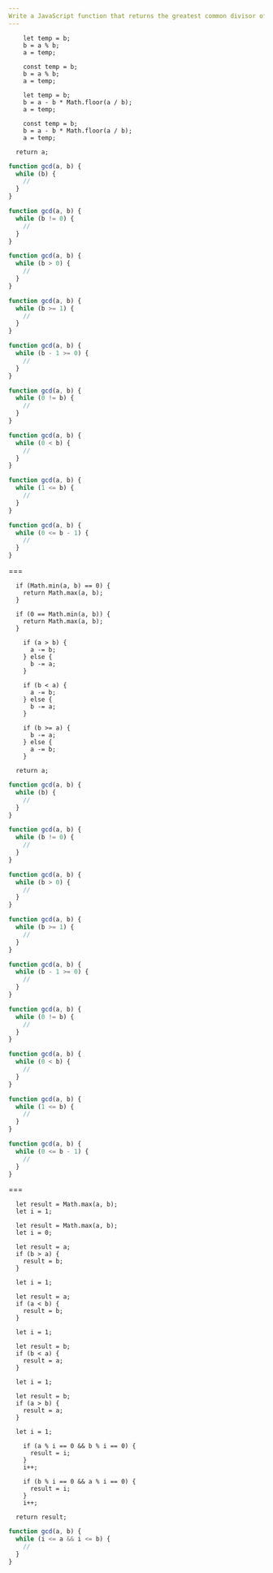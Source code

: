 ```yaml
---
Write a JavaScript function that returns the greatest common divisor of two numbers using a "while" loop.
---
```


```transformation
    let temp = b;
    b = a % b;
    a = temp;
```

```transformation
    const temp = b;
    b = a % b;
    a = temp;
```

```transformation
    let temp = b;
    b = a - b * Math.floor(a / b);
    a = temp;
```

```transformation
    const temp = b;
    b = a - b * Math.floor(a / b);
    a = temp;
```

```final
  return a;
```

```js
function gcd(a, b) {
  while (b) {
    //
  }
}
```

```js
function gcd(a, b) {
  while (b != 0) {
    //
  }
}
```

```js
function gcd(a, b) {
  while (b > 0) {
    //
  }
}
```

```js
function gcd(a, b) {
  while (b >= 1) {
    //
  }
}
```

```js
function gcd(a, b) {
  while (b - 1 >= 0) {
    //
  }
}
```

```js
function gcd(a, b) {
  while (0 != b) {
    //
  }
}
```

```js
function gcd(a, b) {
  while (0 < b) {
    //
  }
}
```

```js
function gcd(a, b) {
  while (1 <= b) {
    //
  }
}
```

```js
function gcd(a, b) {
  while (0 <= b - 1) {
    //
  }
}
```

===

```initial
  if (Math.min(a, b) == 0) {
    return Math.max(a, b);
  }
```

```initial
  if (0 == Math.min(a, b)) {
    return Math.max(a, b);
  }
```

```transformation
    if (a > b) {
      a -= b;
    } else {
      b -= a;
    }
```

```transformation
    if (b < a) {
      a -= b;
    } else {
      b -= a;
    }
```

```transformation
    if (b >= a) {
      b -= a;
    } else {
      a -= b;
    }
```

```final
  return a;
```

```js
function gcd(a, b) {
  while (b) {
    //
  }
}
```

```js
function gcd(a, b) {
  while (b != 0) {
    //
  }
}
```

```js
function gcd(a, b) {
  while (b > 0) {
    //
  }
}
```

```js
function gcd(a, b) {
  while (b >= 1) {
    //
  }
}
```

```js
function gcd(a, b) {
  while (b - 1 >= 0) {
    //
  }
}
```

```js
function gcd(a, b) {
  while (0 != b) {
    //
  }
}
```

```js
function gcd(a, b) {
  while (0 < b) {
    //
  }
}
```

```js
function gcd(a, b) {
  while (1 <= b) {
    //
  }
}
```

```js
function gcd(a, b) {
  while (0 <= b - 1) {
    //
  }
}
```

===

```initial
  let result = Math.max(a, b);
  let i = 1;
```

```initial
  let result = Math.max(a, b);
  let i = 0;
```

```initial
  let result = a;
  if (b > a) {
    result = b;
  }

  let i = 1;
```

```initial
  let result = a;
  if (a < b) {
    result = b;
  }

  let i = 1;
```

```initial
  let result = b;
  if (b < a) {
    result = a;
  }

  let i = 1;
```

```initial
  let result = b;
  if (a > b) {
    result = a;
  }

  let i = 1;
```

```transformation
    if (a % i == 0 && b % i == 0) {
      result = i;
    }
    i++;
```

```transformation
    if (b % i == 0 && a % i == 0) {
      result = i;
    }
    i++;
```

```final
  return result;
```

```js
function gcd(a, b) {
  while (i <= a && i <= b) {
    //
  }
}
```

